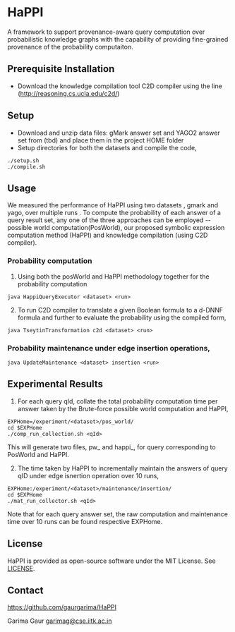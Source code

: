 # HaPPI
A framework to support provenance-aware query computation over probabilistic knowledge graphs with the capability of providing fine-grained provenance of
the probability computaiton.

## Prerequisite Installation

* Download the knowledge compilation tool C2D compiler using the line (http://reasoning.cs.ucla.edu/c2d/)

## Setup

* Download and unzip data files: gMark answer set and YAGO2 answer set from (tbd) and place them in the project HOME folder
* Setup directories for both the datasets and compile the code,
```
./setup.sh
./compile.sh
```

## Usage

We measured the performance of HaPPI using two datasets <dataset>, gmark and yago, over multiple runs <run>.
To compute the probability of each answer of a query result set, any one of the three approaches can be employed -- possible world computation(PosWorld),
our proposed symbolic expression computation method (HaPPI) and knowledge compilation (using C2D compiler).


### Probability computation

1. Using both the posWorld and HaPPI methodology together for the probability computation
```
java HappiQueryExecutor <dataset> <run>
```
2. To run C2D compiler to translate a given Boolean formula to a d-DNNF formula and further to evaluate the probability using the compiled form,
```
java TseytinTransformation c2d <dataset> <run>
```
### Probability maintenance under edge insertion operations,
```
java UpdateMaintenance <dataset> insertion <run>
```

## Experimental Results

1. For each query qId, collate the total probability computation time per answer taken by the Brute-force possible world computation and HaPPI,
```
EXPHome=/experiment/<dataset>/pos_world/
cd $EXPHome
./comp_run_collection.sh <qId>
```
This will generate two files, pw_<qID> and happi_<qId>, for query <qId> corresponding to PosWorld and HaPPI. 


2. The time taken by HaPPI to incrementally maintain the answers of query qID under edge isnertion operation over 10 runs,
```
EXPHome:/experiment/<dataset>/maintenance/insertion/
cd $EXPHome
./mat_run_collector.sh <qId>
```
Note that for each query answer set, the raw computation and maintenance time over 10 runs can be found respective EXPHome.

## License

HaPPI is provided as open-source software under the MIT License. See [LICENSE](LICENSE).

## Contact

https://github.com/gaurgarima/HaPPI

Garima Gaur <garimag@cse.iitk.ac.in>
